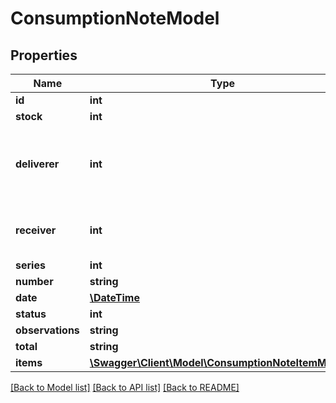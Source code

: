 # ConsumptionNoteModel

## Properties
Name | Type | Description | Notes
------------ | ------------- | ------------- | -------------
**id** | **int** |  | [optional] 
**stock** | **int** |  | 
**deliverer** | **int** | Angajatul desemnat cu livrarea produselor (angajat din stock) | [optional] 
**receiver** | **int** | Angajatul desemnat cu primirea produselor | [optional] 
**series** | **int** |  | [optional] 
**number** | **string** |  | [optional] 
**date** | [**\DateTime**](\DateTime.md) |  | 
**status** | **int** |  | [optional] 
**observations** | **string** |  | [optional] 
**total** | **string** | Total | [optional] 
**items** | [**\Swagger\Client\Model\ConsumptionNoteItemModel[]**](ConsumptionNoteItemModel.md) |  | 

[[Back to Model list]](../README.md#documentation-for-models) [[Back to API list]](../README.md#documentation-for-api-endpoints) [[Back to README]](../README.md)


